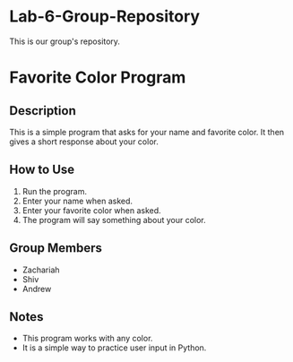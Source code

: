 # Lab-6-Group-Repository
This is our group's repository.
# Favorite Color Program

## Description
This is a simple program that asks for your name and favorite color. It then gives a short response about your color.

## How to Use
1. Run the program.
2. Enter your name when asked.
3. Enter your favorite color when asked.
4. The program will say something about your color.

## Group Members
- Zachariah
- Shiv
- Andrew

## Notes
- This program works with any color.
- It is a simple way to practice user input in Python.
